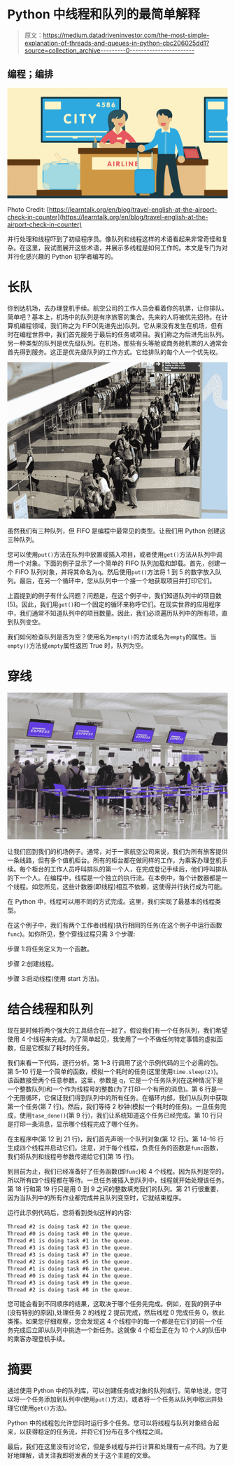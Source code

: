 # Python 中线程和队列的最简单解释

> 原文：<https://medium.datadriveninvestor.com/the-most-simple-explanation-of-threads-and-queues-in-python-cbc206025dd1?source=collection_archive---------0----------------------->

## 编程；编排

![](img/867ab41b08127e7f2930b8512ee971e4.png)

Photo Credit: [https://learntalk.org/en/blog/travel-english-at-the-airport-check-in-counter](https://learntalk.org/en/blog/travel-english-at-the-airport-check-in-counter)

并行处理和线程吓到了初级程序员。像队列和线程这样的术语看起来非常奇怪和复杂。在这里，我试图展开这些术语，并展示多线程是如何工作的。本文是专门为对并行化感兴趣的 Python 初学者编写的。

# 长队

你到达机场，去办理登机手续。航空公司的工作人员会看着你的机票，让你排队。简单吧？基本上，机场中的队列是有序旅客的集合。先来的人将被优先招待。在计算机编程领域，我们称之为 FIFO(先进先出)队列。它从来没有发生在机场，但有时在编程世界中，我们首先服务于最后的任务或项目。我们称之为后进先出队列。另一种类型的队列是优先级队列。在机场，那些有头等舱或商务舱机票的人通常会首先得到服务。这正是优先级队列的工作方式。它给排队的每个人一个优先权。

![](img/c49c3de1864ac77aac47805ed3695b7d.png)

虽然我们有三种队列，但 FIFO 是编程中最常见的类型。让我们用 Python 创建这三种队列。

您可以使用`put()`方法在队列中放置或插入项目，或者使用`get()`方法从队列中调用一个对象。下面的例子显示了一个简单的 FIFO 队列加载和卸载。首先，创建一个 FIFO 队列对象，并将其命名为`q`。然后使用`put()`方法将 1 到 5 的数字放入队列。最后，在另一个循环中，您从队列中一个接一个地获取项目并打印它们。

上面提到的例子有什么问题？问题是，在这个例子中，我们知道队列中的项目数(5)。因此，我们用`get()`和一个固定的循环来称呼它们。在现实世界的应用程序中，我们通常不知道队列中的项目数量。因此，我们必须遍历队列中的所有项，直到队列变空。

我们如何检查队列是否为空？使用名为`empty()`的方法或名为`empty`的属性。当`empty()`方法或`empty`属性返回 True 时，队列为空。

# 穿线

![](img/1002723be63b6cc62f85901d8a4139d9.png)

让我们回到我们的机场例子。通常，对于一家航空公司来说，我们为所有旅客提供一条线路，但有多个值机柜台。所有的柜台都在做同样的工作，为乘客办理登机手续。每个柜台的工作人员呼叫排队的第一个人，在完成登记手续后，他们呼叫排队的下一个人。在编程中，线程是一个独立的执行流。在本例中，每个计数器都是一个线程。如您所见，这些计数器(即线程)相互不依赖，这使得并行执行成为可能。

在 Python 中，线程可以用不同的方式完成。这里，我们实现了最基本的线程类型。

在这个例子中，我们有两个工作者(线程)执行相同的任务(在这个例子中运行函数`func`)。如你所见，整个穿线过程只需 3 个步骤:

步骤 1:将任务定义为一个函数。

步骤 2:创建线程。

步骤 3:启动线程(使用 start 方法)。

# 结合线程和队列

现在是时候将两个强大的工具结合在一起了。假设我们有一个任务队列，我们希望使用 4 个线程来完成。为了简单起见，我使用了一个不做任何特定事情的虚拟函数，但是它模拟了耗时的任务。

我们来看一下代码，逐行分析。第 1–3 行调用了这个示例代码的三个必需的包。第 5–10 行是一个简单的函数，模拟一个耗时的任务(这里使用`time.sleep(2)`)。该函数接受两个任意参数。这里，参数是 q，它是一个任务队列(在这种情况下是一个整数队列)和一个作为线程号的整数(为了打印一个有用的消息)。第 6 行是一个无限循环，它保证我们得到队列中的所有任务。在循环内部，我们从队列中获取第一个任务(第 7 行)。然后，我们等待 2 秒钟(模拟一个耗时的任务)。一旦任务完成，使用`tase_done()`(第 9 行)，我们让系统知道这个任务已经完成。第 10 行只是打印一条消息，显示哪个线程完成了哪个任务。

在主程序中(第 12 到 21 行)，我们首先声明一个队列对象(第 12 行)。第 14–16 行生成四个线程并启动它们。注意，对于每个线程，负责任务的函数是`func`函数，我们将队列和线程号参数传递给它们(第 15 行)。

到目前为止，我们已经准备好了任务函数(即`func`)和 4 个线程。因为队列是空的，所以所有四个线程都在等待。一旦任务被插入到队列中，线程就开始处理该任务。第 18 行和第 19 行只是用 0 到 9 之间的整数填充我们的队列。第 21 行很重要，因为当队列中的所有作业都完成并且队列变空时，它就结束程序。

运行此示例代码后，您将看到类似这样的内容:

```
Thread #2 is doing task #2 in the queue.
Thread #0 is doing task #0 in the queue.
Thread #1 is doing task #1 in the queue.
Thread #3 is doing task #3 in the queue.
Thread #3 is doing task #7 in the queue.
Thread #2 is doing task #5 in the queue.
Thread #1 is doing task #6 in the queue.
Thread #0 is doing task #4 in the queue.
Thread #3 is doing task #9 in the queue.
Thread #2 is doing task #8 in the queue.
```

您可能会看到不同顺序的结果，这取决于哪个任务先完成。例如，在我的例子中(没有特别的原因),处理任务 2 的线程 2 提前完成，然后线程 0 完成任务 0，依此类推。如果您仔细观察，您会发现这 4 个线程中的每一个都是在它们的前一个任务完成后立即从队列中挑选一个新任务。这就像 4 个柜台正在为 10 个人的队伍中的乘客办理登机手续。

# 摘要

通过使用 Python 中的队列库，可以创建任务或对象的队列或行。简单地说，您可以将一个任务添加到队列中(使用`put()`方法)，或者将一个任务从队列中取出并处理它(使用`get()`方法)。

Python 中的线程包允许您同时运行多个任务。您可以将线程与队列对象结合起来，以获得稳定的任务流，并将它们分布在多个线程之间。

最后，我们在这里没有讨论它，但是多线程与并行计算和处理有一点不同。为了更好地理解，请关注我即将发表的关于这个主题的文章。
